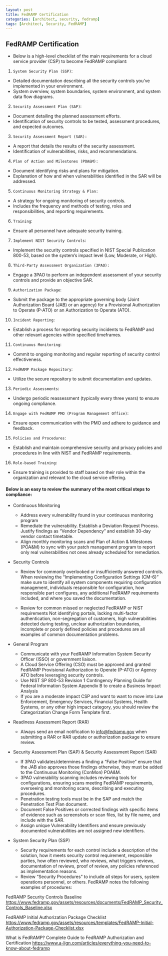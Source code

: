 ```yaml
---
layout: post
title: FedRAMP Certification
categories: [architect, security, fedramp]
tags: [Architect, Security, FedRAMP]
---
```



## FedRAMP Certification

- Below is a high-level checklist of the main requirements for a cloud service provider (CSP) to become FedRAMP compliant:

1. `System Security Plan (SSP)`:
- Detailed documentation describing all the security controls you’ve implemented in your environment.
- System overview, system boundaries, system environment, and system data flow diagrams.

2. `Security Assessment Plan (SAP)`:
- Document detailing the planned assessment efforts.
- Identification of security controls to be tested, assessment procedures, and expected outcomes.

3. `Security Assessment Report (SAR):`
- A report that details the results of the security assessment.
- Identification of vulnerabilities, risks, and recommendations.

4. `Plan of Action and Milestones (POA&M):`
- Document identifying risks and plans for mitigation.
- Explanation of how and when vulnerabilities identified in the SAR will be addressed.

5. `Continuous Monitoring Strategy & Plan:`
- A strategy for ongoing monitoring of security controls.
- Includes the frequency and methods of testing, roles and responsibilities, and reporting requirements.

6. `Training`: 
- Ensure all personnel have adequate security training.

7. `Implement NIST Security Controls`:
- Implement the security controls specified in NIST Special Publication 800-53, based on the system’s impact level (Low, Moderate, or High).

8. `Third-Party Assessment Organization (3PAO):`
- Engage a 3PAO to perform an independent assessment of your security controls and provide an objective SAR.

9. `Authorization Package`: 
- Submit the package to the appropriate governing body (Joint Authorization Board (JAB) or an agency) for a Provisional Authorization to Operate (P-ATO) or an Authorization to Operate (ATO).

10. `Incident Reporting`: 
- Establish a process for reporting security incidents to FedRAMP and other relevant agencies within specified timeframes.

11. `Continuous Monitoring`: 
- Commit to ongoing monitoring and regular reporting of security control effectiveness.

12. `FedRAMP Package Repository`: 
- Utilize the secure repository to submit documentation and updates.

13. `Periodic Assessments`: 
- Undergo periodic reassessment (typically every three years) to ensure ongoing compliance.

14. `Engage with FedRAMP PMO (Program Management Office)`: 
- Ensure open communication with the PMO and adhere to guidance and feedback.

15. `Policies and Procedures`: 
- Establish and maintain comprehensive security and privacy policies and procedures in line with NIST and FedRAMP requirements.

16. `Role-based Training`: 
- Ensure training is provided to staff based on their role within the organization and relevant to the cloud service offering.



#### Below is an easy to review the summary of the most critical steps to compliance:

- Continuous Monitoring
    + Address every vulnerability found in your continuous monitoring program
    + Remediate the vulnerability. Establish a Deviation Request Process. Justify findings as “Vendor Dependency” and establish 30-day vendor contact timetable.
    + Align monthly monitoring scans and Plan of Action & Milestones (POA&M) to sync with your patch management program to report only real vulnerabilities not ones already scheduled for remediation.

- Security Controls
    + Review for commonly overlooked or insufficiently answered controls.
        When reviewing the “Implementing Configuration Settings (CM-6)” make sure to identify all system components requiring configuration management, individuals responsible for configuration, how responsible part configures, any additional FedRAMP requirements included, and where you saved the documentation.

    + Review for common missed or neglected FedRAMP or NIST requirements
        Not identifying portals, lacking multi-factor authentication, non-segregation of customers, high vulnerabilities detected during testing, unclear authorization boundaries, incomplete or poorly defined policies and procedures are all examples of common documentation problems.

- General Program
    + Communicate with your FedRAMP Information System Security Officer (ISSO) or government liaison.
    + A Cloud Service Offering (CSO) must be approved and granted FedRAMP Provisional Authorization to Operate (P-ATO) or Agency ATO before leveraging security controls.
    + Use NIST SP 800-53 Revision 1 Contingency Planning Guide for Federal Information System Appendix B to create a Business Impact Analysis
    + If you are a moderate impact CSP and want to want to move into Law Enforcement, Emergency Services, Financial Systems, Health Systems, or any other high impact category, you should review the Categorization Change Form Template first.

- Readiness Assessment Report (RAR)
    + Always send an email notification to info@fedramp.gov when submitting a RAR or RAR update or authorization package to ensure review.

- Security Assessment Plan (SAP) & Security Assessment Report (SAR)
    + If 3PAO validates/determines a finding a “False Positive” ensure that the JAB also approves those findings otherwise, they must be added to the Continuous Monitoring (ConMon) POA&M.
    + 3PAO vulnerability scanning includes reviewing tools for configurations, ensuring scans meeting FedRAMP requirements, overseeing and monitoring scans, describing and executing procedures.
    + Penetration testing tools must be in the SAP and match the Penetration Test Plan document.
    + Document False Positives or corrected findings with specific items of evidence such as screenshots or scan files, list by file name, and include with the SAR.
    + Assign unique Vulnerability Identifiers and ensure previously documented vulnerabilities are not assigned new identifiers.

- System Security Plan (SSP)
    + Security requirements for each control include a description of the solution, how it meets security control requirement, responsible parties, how often reviewed, who reviews, what triggers reviews, documentation of reviews, proof of review, any policies referenced as implementation reasons.
    + Review “Security Procedures” to include all steps for users, system operations personnel, or others. FedRAMP notes the following examples of procedures:



FedRAMP Security Controls Baseline
https://www.fedramp.gov/assets/resources/documents/FedRAMP_Security_Controls_Baseline.xlsx

FedRAMP Initial Authorization Package Checklist
https://www.fedramp.gov/assets/resources/templates/FedRAMP-Initial-Authorization-Package-Checklist.xlsx

What is FedRAMP? Complete Guide to FedRAMP Authorization and Certification
https://www.a-lign.com/articles/everything-you-need-to-know-about-fedramp